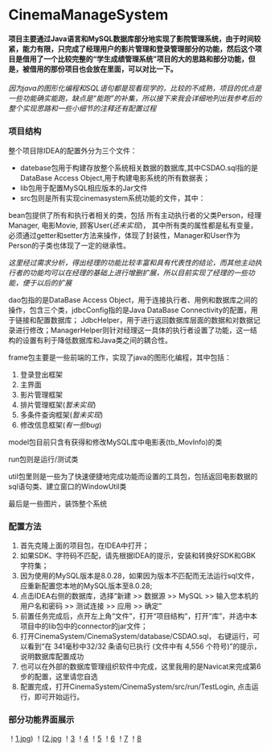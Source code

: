 # CinemaManageSystem
 #### 项目主要通过Java语言和MySQL数据库部分地实现了影院管理系统，由于时间较紧，能力有限，只完成了经理用户的影片管理和登录管理部分的功能，然后这个项目是借用了一个比较完整的“学生成绩管理系统”项目的大的思路和部分功能，但是，被借用的那份项目也会放在里面，可以对比一下。
*因为java的图形化编程和SQL语句都是现看现学的，比较的不成熟，项目的优点是一些功能确实能跑，缺点是“能跑”的补集，所以接下来我会详细地列出我参考后的整个实现思路和一些小细节的注释还有配置过程*
### 项目结构
 整个项目除IDEA的配置外分为三个文件：
* datebase包用于构建存放整个系统相关数据的数据库,其中CSDAO.sql指的是DataBase Access Object,用于构建电影系统的所有数据表；
* lib包用于配置MySQL相应版本的Jar文件
* src包则是所有实现cinemasystem系统功能的文件，其中：

bean包提供了所有和执行者相关的类，包括 所有主动执行者的父类Person，经理Manager, 电影Movie, 顾客User(*还未实现*)，
其中所有类的属性都是私有变量，必须通过getter和setter方法来操作，体现了封装性，Manager和User作为Person的子类也体现了一定的继承性。

*这里经过需求分析，得出经理的功能比较丰富和具有代表性的结论，而其他主动执行者的功能均可以在经理的基础上进行增删扩展，所以目前实现了经理的一些功能，便于以后的扩展*

dao包指的是DataBase Access Object，用于连接执行者、用例和数据库之间的操作，包含三个类，jdbcConfig指的是Java DataBase Connectivity的配置，用于链接和配置数据库；
JdbcHelper，用于进行返回数据库层面的数据和对数据记录进行修改；ManagerHelper则针对经理这一具体的执行者设置了功能，这一结构的设置有利于降低数据库和Java类之间的耦合性。

frame包主要是一些前端的工作，实现了java的图形化编程，其中包括：
1. 登录登出框架
2. 主界面
3. 影片管理框架
4. 排片管理框架(*暂未实现*)
5. 多条件查询框架(*暂未实现*)
6. 修改信息框架(*有一些bug*)

model包目前只含有获得和修改MySQL库中电影表(tb_MovInfo)的类

run包则是运行/测试类

util包里则是一些为了快速便捷地完成功能而设置的工具包，包括返回电影数据的sql语句类、建立窗口的WindowUtil类

最后是一些图片，装饰整个系统

### 配置方法
1. 首先克隆上面的项目包，在IDEA中打开；
2. 如果SDK、字符码不匹配，请先根据IDEA的提示，安装和转换好SDK和GBK字符集；
3. 因为使用的MySQL版本是8.0.28，如果因为版本不匹配而无法运行sql文件，应重新配置您本地的MySQL版本至8.0.28;
4. 点击IDEA右侧的数据库，选择“新建 >> 数据源 >> MySQL >> 输入您本机的用户名和密码 >> 测试连接 >> 应用 >> 确定”
5. 前置任务完成后，点开左上角“文件”，打开“项目结构”，打开“库”，并选中本项目中的lib包中的connector的jar文件；
6. 打开CinemaSystem/CinemaSystem/database/CSDAO.sql， 右键运行，可以看到“在 341毫秒中32/32 条语句已执行 (文件中有 4,556 个符号)”的提示，说明数据库配置成功
7. 也可以在外部的数据库管理组织软件中完成，这里我用的是Navicat来完成第6步的配置，这里请您自选
8. 配置完成，打开CinemaSystem/CinemaSystem/src/run/TestLogin, 点击运行，即可开始运行。

### 部分功能界面展示
！[1.jpg](https://github.com/obliviantism/CinemaSystem/blob/main/1.jpg?raw=true))
！[[2.jpg](https://github.com/obliviantism/CinemaSystem/blob/main/1.jpg?raw=true)
！[3](3.jpg)
！[4](4.jpg)
！[5](5.jpg)
！[6](6.jpg)
！[7](7.jpg)
！[8](8.jpg)


